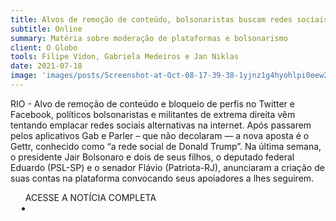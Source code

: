 ```yaml
---
title: Alvos de remoção de conteúdo, bolsonaristas buscam redes sociais alternativas
subtitle: Online
summary: Matéria sobre moderação de plataformas e bolsonarismo
client: O Globo
tools: Filipe Vidon, Gabriela Medeiros e Jan Niklas
date: 2021-07-18
image: 'images/posts/Screenshot-at-Oct-08-17-39-38-1yjnz1g4hyohlpi0eew2rqoguybgqcpccwzesb63swv8.png'
---
```


RIO - Alvo de remoção de conteúdo e bloqueio de perfis no Twitter e Facebook, políticos bolsonaristas e militantes de extrema direita vêm tentando emplacar redes sociais alternativas na internet. Após passarem pelos aplicativos Gab e Parler – que não decolaram — a nova aposta é o Gettr, conhecido como “a rede social de Donald Trump”. Na última semana, o presidente Jair Bolsonaro e dois de seus filhos, o deputado federal Eduardo (PSL-SP) e o senador Flávio (Patriota-RJ), anunciaram a criação de suas contas na plataforma convocando seus apoiadores a lhes seguirem.

<div class="post__share"><ul class="share__list list-reset">ACESSE A NOTÍCIA COMPLETA<li class="share__item" style="margin-left: 10px"><a class="share__link share__facebook" style="background: #fa5657" href="https://blogs.oglobo.globo.com/sonar-a-escuta-das-redes/post/alvos-de-remocao-de-conteudo-bolsonaristas-buscam-redes-sociais-alternativas.html 
onclick=window.open(this.href, 'pop-up', 'left=20,top=20,width=500,height=500,toolbar=1,resizable=0'); return false;" title="Link" rel="nofollow"><i class="fa-solid fa-link"></i></a></li></ul></div>
<!-- <div class="gallery-box"><div class="gallery"><img src="/clipping/images/example-1.jpg" loading="lazy" alt="Project"><img src="/clipping/images/example-2.jpg" loading="lazy" alt="Project"></div><em>Gallery / <a href="https://www.freepik.com/" target="_blank">Freepic</a></em></div> -->